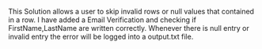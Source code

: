 This Solution allows a user to skip invalid rows or null values that contained in a row.
I have added a Email Verification and checking if FirstName,LastName are written correctly.
Whenever there is null entry or invalid entry the error will be logged into a output.txt file.
